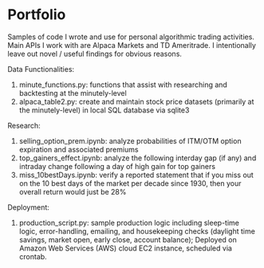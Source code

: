 # Portfolio
Samples of code I wrote and use for personal algorithmic trading activities. Main APIs I work with are Alpaca Markets and TD Ameritrade. I intentionally leave out novel / useful findings for obvious reasons.

Data Functionalities:
1. minute_functions.py: functions that assist with researching and backtesting at the minutely-level
2. alpaca_table2.py: create and maintain stock price datasets (primarily at the minutely-level) in local SQL database via sqlite3

Research:
1. selling_option_prem.ipynb: analyze probabilities of ITM/OTM option expiration and associated premiums
2. top_gainers_effect.ipynb: analyze the following interday gap (if any) and intraday change following a day of high gain for top gainers
3. miss_10bestDays.ipynb: verify a reported statement that if you miss out on the 10 best days of the market per decade since 1930, then your overall return would just be 28%

Deployment:
1. production_script.py: sample production logic including sleep-time logic, error-handling, emailing, and housekeeping checks (daylight time savings, market open, early close, account balance); Deployed on Amazon Web Services (AWS) cloud EC2 instance, scheduled via crontab.
